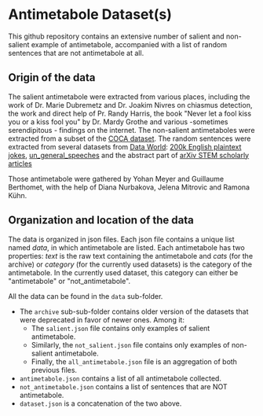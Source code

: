 # Antimetabole Dataset(s)

This github repository contains an extensive number of salient and non-salient example of antimetabole, accompanied with a list of random sentences that are not antimetabole at all.

## Origin of the data

The salient antimetabole were extracted from various places, including the work of Dr. Marie Dubremetz and Dr. Joakim Nivres on chiasmus detection, the work and direct help of Pr. Randy Harris, the book "Never let a fool kiss you or a kiss fool you" by Dr. Mardy Grothe and various -sometimes serendipitous - findings on the internet. The non-salient antimetaboles were extracted from a subset of the [COCA dataset](https://www.english-corpora.org/coca/). The random sentences were extracted from several datasets from [Data World](https://data.world/): [200k English plaintext jokes](https://data.world/taivop/200-k-english-plaintext-jokes), [un_general_speeches](https://data.world/jmalina/un-general-speeches) and the abstract part of [arXiv STEM scholarly articles](https://data.world/liz-friedman/arxiv-stem-scholarly-articles)

Those antimetabole were gathered by Yohan Meyer and Guillaume Berthomet, with the help of Diana Nurbakova, Jelena Mitrovic and Ramona Kühn.

## Organization and location of the data

The data is organized in json files. Each json file contains a unique list named *data*, in which antimetabole are listed. Each antimetabole has two properties: *text* is the raw text containing the antimetabole and *cats* (for the archive) or *category* (for the currently used datasets) is the category of the antimetabole. In the currently used dataset, this category can either be "antimetabole" or "not_antimetabole".

All the data can be found in the `data` sub-folder.
- The `archive` sub-sub-folder contains older version of the datasets that were deprecated in favor of newer ones. Among it:
  - The `salient.json` file contains only examples of salient antimetabole.
  - Similarly, the `not_salient.json` file contains only examples of non-salient antimetabole.
  - Finally, the `all_antimetabole.json` file is an aggregation of both previous files.
- `antimetabole.json` contains a list of all antimetabole collected.
- `not_antimetabole.json` contains a list of sentences that are NOT antimetabole.
- `dataset.json` is a concatenation of the two above.
